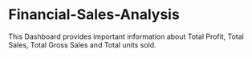 # Financial-Sales-Analysis
This Dashboard provides important information about Total Profit, Total Sales, Total Gross Sales and Total units sold.
